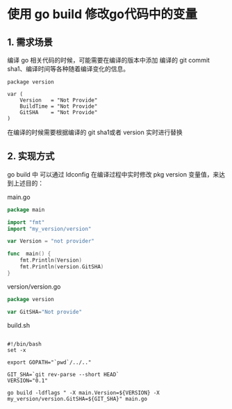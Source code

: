 # 使用 go build 修改go代码中的变量



## 1. 需求场景

编译 go 相关代码的时候，可能需要在编译的版本中添加 编译的 git commit sha1、编译时间等各种随着编译变化的信息。



```
package version

var (  
    Version   = "Not Provide"
    BuildTime = "Not Provide"
    GitSHA    = "Not Provide"
)
```



在编译的时候需要根据编译的 git sha1或者 version 实时进行替换



## 2. 实现方式

go build 中 可以通过 ldconfig 在编译过程中实时修改 pkg version 变量值，来达到上述目的：



main.go

```go
package main

import "fmt"
import "my_version/version"

var Version = "not provider"

func  main() {
    fmt.Println(Version)
    fmt.Println(version.GitSHA)
}
```



version/version.go

```go
package version

var GitSHA="Not provide"
```



build.sh

```shell

#!/bin/bash
set -x

export GOPATH="`pwd`/../.."

GIT_SHA=`git rev-parse --short HEAD`
VERSION="0.1"

go build -ldflags " -X main.Version=${VERSION} -X my_version/version.GitSHA=${GIT_SHA}" main.go
```